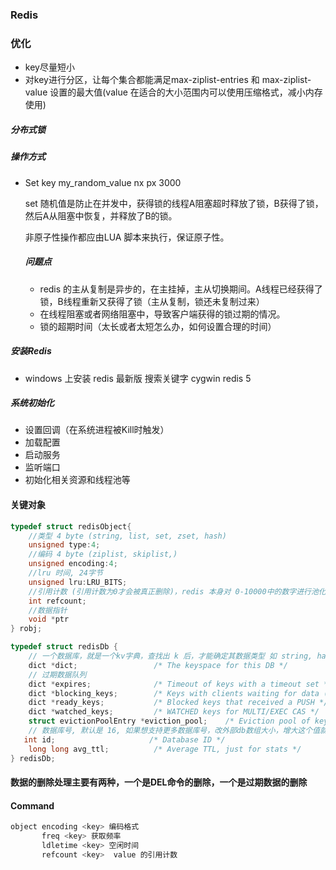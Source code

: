### Redis

### 优化

* key尽量短小
* 对key进行分区，让每个集合都能满足max-ziplist-entries    和 max-ziplist-value 设置的最大值(value 在适合的大小范围内可以使用压缩格式，减小内存使用)

##### 分布式锁

##### 操作方式

* Set key my_random_value nx px 3000

  set 随机值是防止在并发中，获得锁的线程A阻塞超时释放了锁，B获得了锁，然后A从阻塞中恢复，并释放了B的锁。

  非原子性操作都应由LUA 脚本来执行，保证原子性。

  ##### 问题点

  * redis 的主从复制是异步的，在主挂掉，主从切换期间。A线程已经获得了锁，B线程重新又获得了锁（主从复制，锁还未复制过来）
  * 在线程阻塞或者网络阻塞中，导致客户端获得的锁过期的情况。
  * 锁的超期时间（太长或者太短怎么办，如何设置合理的时间）

##### 安装Redis

* windows 上安装 redis 最新版 搜索关键字  cygwin redis 5

##### 系统初始化

- 设置回调（在系统进程被Kill时触发）
- 加载配置
- 启动服务
- 监听端口
- 初始化相关资源和线程池等



#### 关键对象

```c
typedef struct redisObject{
    //类型 4 byte (string, list, set, zset, hash)
    unsigned type:4;
    //编码 4 byte (ziplist, skiplist,)
    unsigned encoding:4;
    //lru 时间, 24字节
    unsigned lru:LRU_BITS;
    //引用计数 (引用计数为0才会被真正删除)，redis 本身对 0-10000中的数字进行池化复用
    int refcount; 
    //数据指针
    void *ptr
} robj;

typedef struct redisDb {
    // 一个数据库，就是一个kv字典，查找出 k 后，才能确定其数据类型 如 string, hash, list, set, zset
    dict *dict;                 /* The keyspace for this DB */
    // 过期数据队列
    dict *expires;              /* Timeout of keys with a timeout set */
    dict *blocking_keys;        /* Keys with clients waiting for data (BLPOP) */
    dict *ready_keys;           /* Blocked keys that received a PUSH */
    dict *watched_keys;         /* WATCHED keys for MULTI/EXEC CAS */
    struct evictionPoolEntry *eviction_pool;    /* Eviction pool of keys */
    // 数据库号, 默认是 16, 如果想支持更多数据库号，改外部db数组大小，增大这个值就可以了
   int id;                     /* Database ID */
    long long avg_ttl;          /* Average TTL, just for stats */
} redisDb;
```



#### 数据的删除处理主要有两种，一个是DEL命令的删除，一个是过期数据的删除



#### Command

```c
object encoding <key> 编码格式
       freq <key> 获取频率
       ldletime <key> 空闲时间
       refcount <key>  value 的引用计数
```

